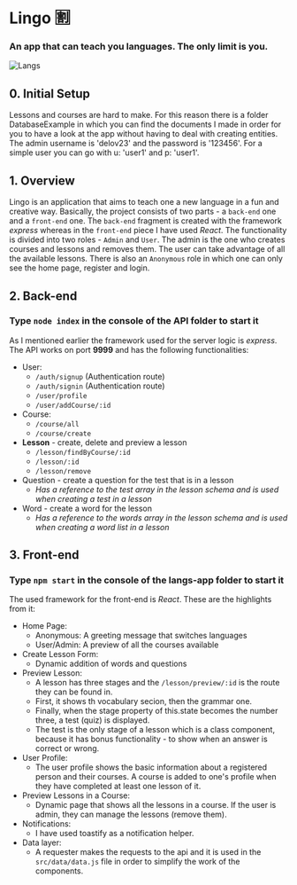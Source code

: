 # Lingo :u5272:
### An app that can teach you languages. The only limit is you.
![Langs](https://mycroft.ai/wp-content/uploads/2018/05/languages-edited.png)

##  0. Initial Setup
Lessons and courses are hard to make. For this reason there is a folder DatabaseExample in which you can find the documents I made in order for you to have a look at the app without having to deal with creating entities. The admin username is 'delov23' and the password is '123456'. For a simple user you can go with u: 'user1' and p: 'user1'.

##  1. Overview
Lingo is an application that aims to teach one a new language in a fun and creative way. Basically, the project consists of two parts - a `back-end` one and a `front-end` one. The `back-end` fragment is created with the framework _express_ whereas in the `front-end` piece I have used _React_. The functionality is divided into two roles - `Admin` and `User`. The admin is the one who creates courses and lessons and removes them. The user can take advantage of all the available lessons. There is also an `Anonymous` role in which one can only see the home page, register and login.
  
##  2. Back-end
### Type `node index` in the console of the API folder to start it
As I mentioned earlier the framework used for the server logic is _express_. The API works on port **9999** and has the following functionalities: 
  * User:
    - `/auth/signup` (Authentication route)
    - `/auth/signin` (Authentication route)
    - `/user/profile`
    - `/user/addCourse/:id`
  * Course:
    - `/course/all`
    - `/course/create`
  * **Lesson** - create, delete and preview a lesson
    - `/lesson/findByCourse/:id`
    - `/lesson/:id`
    - `/lesson/remove`
  * Question - create a question for the test that is in a lesson
    - _Has a reference to the test array in the lesson schema and is used when creating a test in a lesson_
  * Word - create a word for the lesson
    - _Has a reference to the words array in the lesson schema and is used when creating a word list in a lesson_
    
##  3. Front-end
### Type `npm start` in the console of the langs-app folder to start it
The used framework for the front-end is _React_. These are the highlights from it:
  * Home Page:
    - Anonymous: A greeting message that switches languages
    - User/Admin: A preview of all the courses available
  * Create Lesson Form:
    - Dynamic addition of words and questions
  * Preview Lesson:
    - A lesson has three stages and the `/lesson/preview/:id` is the route they can be found in. 
    - First, it shows th vocabulary secion, then the grammar one. 
    - Finally, when the stage property of this.state becomes the number three, a test (quiz) is displayed.
    - The test is the only stage of a lesson which is a class component, because it has bonus functionality - to show when an answer is correct or wrong.
  * User Profile:
    - The user profile shows the basic information about a registered person and their courses. A course is added to one's profile when they have completed at least one lesson of it.
  * Preview Lessons in a Course:
    - Dynamic page that shows all the lessons in a course. If the user is admin, they can manage the lessons (remove them).
  * Notifications:
    - I have used toastify as a notification helper. 
  * Data layer:
    - A requester makes the requests to the api and it is used in the `src/data/data.js` file in order to simplify the work of the components.
